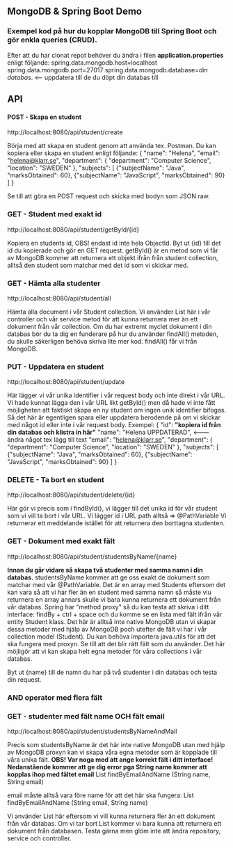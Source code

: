 ## MongoDB & Spring Boot Demo

### Exempel kod på hur du kopplar MongoDB till Spring Boot och gör enkla queries (CRUD).

Efter att du har clonat repot behöver du ändra i filen **application.properties** enligt följande:
spring.data.mongodb.host=localhost
spring.data.mongodb.port=27017
spring.data.mongodb.database=*din databas*.  <-- uppdatera till de du döpt din databas till

## API

#### POST - Skapa en student
http://localhost:8080/api/student/create

Börja med att skapa en student genom att använda tex. Postman. Du kan kopiera eller skapa en student enligt följande:
{
    "name": "Helena",
    "email": "helena@klarr.se",
    "department": {
        "department": "Computer Science",
        "location": "SWEDEN"
    },
    "subjects": [
        {"subjectName": "Java",
        "marksObtained": 60},
        {"subjectName": "JavaScript",
        "marksObtained": 90}
    ]
}

Se till att göra en POST request och skicka med bodyn som JSON raw.

### GET - Student med exakt id
http://localhost:8080/api/student/getById/{id}

Kopiera en students id, OBS! endast id inte hela ObjectId. Byt ut {id} till det id du kopierade och gör en GET request.
getById() är en metod som vi får av MongoDB kommer att returnera ett objekt ifrån från student collection, alltså den student som matchar med det id som vi skickar med.

### GET - Hämta alla studenter
http://localhost:8080/api/student/all

Hämta alla document i vår Student collection. Vi använder List här i vår controller och vår service metod för att kunna returnera mer än ett dokument från vår
collection. Om du har extremt myclet dokument i din databas bör du ta dig en funderare på hur du använder findAll() metoden, du skulle säkerligen behöva skriva lite mer kod.
findAll() får vi från MongoDB.

### PUT - Uppdatera en student
http://localhost:8080/api/student/update

Här lägger vi vår unika identifier i vår request body och inte direkt i vår URL. Vi hade kunnat lägga den i vår URL likt getById() men då hade vi inte fått
möjligheten att faktiskt skapa en ny student om ingen unik identifier bifogas. Så det här är egentligen spara eller uppdatera berodende på om vi skickar  med 
något id eller inte i vår request body. 
Exempel:
{
    "id": **"kopiera id från din databas och klistra in här"**
    "name": "Helena UPPDATERAD", <--- ändra något tex lägg till text
    "email": "helena@klarr.se",
    "department": {
        "department": "Computer Science",
        "location": "SWEDEN"
    },
    "subjects": [
        {"subjectName": "Java",
        "marksObtained": 60},
        {"subjectName": "JavaScript",
        "marksObtained": 90}
    ]
}

### DELETE - Ta bort en student
http://localhost:8080/api/student/delete/{id}

Här gör vi precis som i findById(), vi lägger till det unika id för vår student som vi vill ta bort i vår URL. Vi lägger id i URL path alltså => @PathVariable
Vi returnerar ett meddelande istället för att returnera den borttagna studenten.

### GET - Dokument med exakt fält
http://localhost:8080/api/student/studentsByName/{name}

**Innan du går vidare så skapa två studenter med samma namn i din databas.**
studentsByName kommer att ge oss exakt de dokument som matchar med vår @PathVariable. Det är en array med Students eftersom det kan vara så att vi har fler än
en student med samma namn så måste viu returnera en array annars skulle vi bara kunna returnera ett dokument från vår databas.
Spring har "method proxy" så du kan testa att skriva i ditt interface: findBy + ctrl + space och du komme se en lista med fält ifrån vår entity Student klass.
Det här är alltså inte native MongoDB utan vi skapar dessa metoder med hjälp av MongoDB poch utefter de fält vi har i vår collection model (Student). Du kan behöva importera java.utils 
för att det ska fungera med proxyn. Se till att det blir rätt fält som du använder. 
Det här möjligör att vi kan skapa helt egna metoder för våra collections i vår databas.

Byt ut {name} till de namn du har på två studenter i din databas och testa din request.

### AND operator med flera fält
### GET - studenter med fält name OCH fält email
http://localhost:8080/api/student/studentsByNameAndMail

Precis som studentsByName är det här inte native MongoDB utan med hjälp av MongoDB proxyn kan vi skapa våra egna metoder som är kopplade till våra unika
fält. **OBS! Var noga med att ange korrekt fält i ditt interface! Nedanstående kommer att ge dig error pga String name kommer att kopplas ihop med fältet email**
List <Student> findByEmailAndName (String name, String email)

email måste alltså vara före name för att det här ska fungera:
List <Student> findByEmailAndName (String email, String name)
  
Vi använder List här eftersom vi vill kunna returnera fler än ett dokument från vår databas. Om vi tar bort List kommer vi bara kunna att returnera ett dokument
  från databasen. Testa gärna men glöm inte att ändra repository, service och controller.
  


